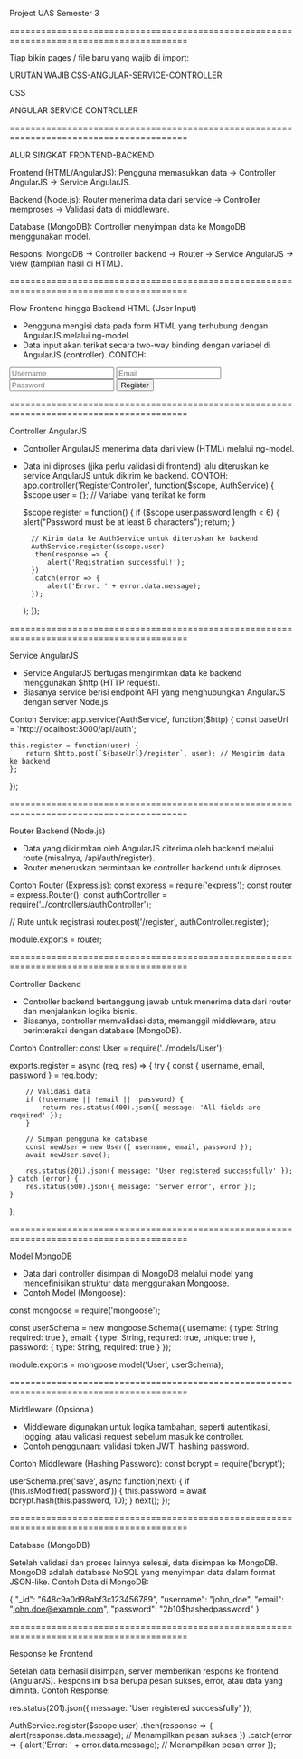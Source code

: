 Project UAS Semester 3

========================================================================================

Tiap bikin pages / file baru yang wajib di import:

URUTAN WAJIB CSS-ANGULAR-SERVICE-CONTROLLER

CSS
<link rel="stylesheet" href="../style/register.css">
ANGULAR
<script src="https://ajax.googleapis.com/ajax/libs/angularjs/1.8.2/angular.min.js"></script>
SERVICE
<script src="../auth/auth.service.js"></script>
CONTROLLER
<script src="../controller/register.controller.js"></script>    


========================================================================================

ALUR SINGKAT FRONTEND-BACKEND

Frontend (HTML/AngularJS):
Pengguna memasukkan data → Controller AngularJS → Service AngularJS.

Backend (Node.js):
Router menerima data dari service → Controller memproses → Validasi data di middleware.

Database (MongoDB):
Controller menyimpan data ke MongoDB menggunakan model.

Respons:
MongoDB → Controller backend → Router → Service AngularJS → View (tampilan hasil di HTML).

========================================================================================

Flow Frontend hingga Backend
HTML (User Input)

- Pengguna mengisi data pada form HTML yang terhubung dengan AngularJS melalui ng-model.
- Data input akan terikat secara two-way binding dengan variabel di AngularJS (controller).
CONTOH:
<form ng-submit="register()">
    <input type="text" ng-model="user.username" placeholder="Username" required>
    <input type="email" ng-model="user.email" placeholder="Email" required>
    <input type="password" ng-model="user.password" placeholder="Password" required>
    <button type="submit">Register</button>
</form>

========================================================================================

Controller AngularJS

- Controller AngularJS menerima data dari view (HTML) melalui ng-model.
- Data ini diproses (jika perlu validasi di frontend) lalu diteruskan ke service AngularJS untuk dikirim ke backend.
CONTOH:
app.controller('RegisterController', function($scope, AuthService) {
    $scope.user = {}; // Variabel yang terikat ke form

    $scope.register = function() {
        if ($scope.user.password.length < 6) {
            alert("Password must be at least 6 characters");
            return;
        }

        // Kirim data ke AuthService untuk diteruskan ke backend
        AuthService.register($scope.user)
        .then(response => {
            alert('Registration successful!');
        })
        .catch(error => {
            alert('Error: ' + error.data.message);
        });
    };
});

========================================================================================

Service AngularJS

- Service AngularJS bertugas mengirimkan data ke backend menggunakan $http (HTTP request).
- Biasanya service berisi endpoint API yang menghubungkan AngularJS dengan server Node.js.

Contoh Service:
app.service('AuthService', function($http) {
    const baseUrl = 'http://localhost:3000/api/auth';

    this.register = function(user) {
        return $http.post(`${baseUrl}/register`, user); // Mengirim data ke backend
    };
});

========================================================================================

Router Backend (Node.js)

- Data yang dikirimkan oleh AngularJS diterima oleh backend melalui route (misalnya, /api/auth/register).
- Router meneruskan permintaan ke controller backend untuk diproses.

Contoh Router (Express.js):
const express = require('express');
const router = express.Router();
const authController = require('../controllers/authController');

// Rute untuk registrasi
router.post('/register', authController.register);

module.exports = router;


========================================================================================

Controller Backend

- Controller backend bertanggung jawab untuk menerima data dari router dan menjalankan logika bisnis.
- Biasanya, controller memvalidasi data, memanggil middleware, atau berinteraksi dengan database (MongoDB).

Contoh Controller:
const User = require('../models/User');

exports.register = async (req, res) => {
    try {
        const { username, email, password } = req.body;

        // Validasi data
        if (!username || !email || !password) {
            return res.status(400).json({ message: 'All fields are required' });
        }

        // Simpan pengguna ke database
        const newUser = new User({ username, email, password });
        await newUser.save();

        res.status(201).json({ message: 'User registered successfully' });
    } catch (error) {
        res.status(500).json({ message: 'Server error', error });
    }
};

========================================================================================

Model MongoDB

- Data dari controller disimpan di MongoDB melalui model yang mendefinisikan struktur data menggunakan Mongoose.
- Contoh Model (Mongoose):

const mongoose = require('mongoose');

const userSchema = new mongoose.Schema({
    username: { type: String, required: true },
    email: { type: String, required: true, unique: true },
    password: { type: String, required: true }
});

module.exports = mongoose.model('User', userSchema);


========================================================================================

Middleware (Opsional)

- Middleware digunakan untuk logika tambahan, seperti autentikasi, logging, atau validasi request sebelum masuk ke controller.
- Contoh penggunaan: validasi token JWT, hashing password.

Contoh Middleware (Hashing Password):
const bcrypt = require('bcrypt');

userSchema.pre('save', async function(next) {
    if (this.isModified('password')) {
        this.password = await bcrypt.hash(this.password, 10);
    }
    next();
});


========================================================================================

Database (MongoDB)

Setelah validasi dan proses lainnya selesai, data disimpan ke MongoDB.
MongoDB adalah database NoSQL yang menyimpan data dalam format JSON-like.
Contoh Data di MongoDB:

{
    "_id": "648c9a0d98abf3c123456789",
    "username": "john_doe",
    "email": "john.doe@example.com",
    "password": "$2b$10$hashedpassword"
}

========================================================================================

Response ke Frontend

Setelah data berhasil disimpan, server memberikan respons ke frontend (AngularJS).
Respons ini bisa berupa pesan sukses, error, atau data yang diminta.
Contoh Response:

res.status(201).json({ message: 'User registered successfully' });

AuthService.register($scope.user)
.then(response => {
    alert(response.data.message); // Menampilkan pesan sukses
})
.catch(error => {
    alert('Error: ' + error.data.message); // Menampilkan pesan error
});